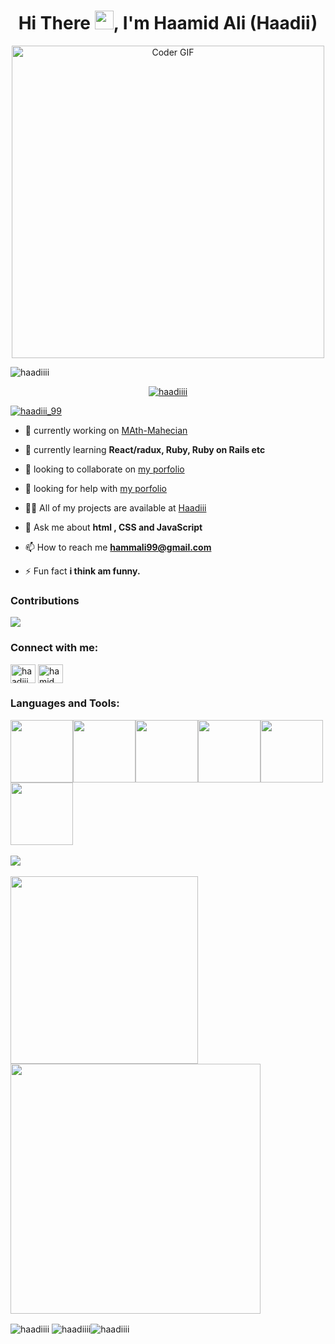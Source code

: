 <h1 align="center">Hi There <img src="https://user-images.githubusercontent.com/42378118/110234147-e3259600-7f4e-11eb-95be-0c4047144dea.gif" width="30">, I'm Haamid Ali (Haadii)</h1>
<p align="center"><img src="https://media.giphy.com/media/SWoSkN6DxTszqIKEqv/giphy.gif" alt="Coder GIF" width="500"></p>

<p align="left"> <img src="https://komarev.com/ghpvc/?username=haadiiii&label=Profile%20views&color=0e75b6&style=flat" alt="haadiiii" /></p>

<p align="center"> <a href="https://github.com/ryo-ma/github-profile-trophy"><img src="https://github-profile-trophy.vercel.app/?username=haadiiii" alt="haadiiii" /></a> </p>

<p align="left"> <a href="https://twitter.com/haadiii_99" target="blank"><img src="https://img.shields.io/twitter/follow/haadiii_99?logo=twitter&style=for-the-badge" alt="haadiii_99" /></a> </p>

- 🔭 currently working on [MAth-Mahecian](https://github.com/Haadiiii/Math-magicians)

- 🌱 currently learning **React/radux, Ruby, Ruby on Rails etc**

- 👯 looking to collaborate on [my porfolio](https://github.com/Haadiiii/my-portfolio)

- 🤝 looking for help with [my porfolio](https://github.com/Haadiiii/my-portfolio)

- 👨‍💻 All of my projects are available at [Haadiii](https://github.com/Haadiiii?tab=repositories)

- 💬 Ask me about **html , CSS and JavaScript**

- 📫 How to reach me **hammali99@gmail.com**

- ⚡ Fun fact **i think am funny.**

### Contributions
<!-- BLOG-POST-LIST:START -->
<img src="https://activity-graph.herokuapp.com/graph?username=Haadiiii&theme=minimal" />
<!-- BLOG-POST-LIST:END -->

<h3 align="left">Connect with me:</h3>
<p align=left">
<a href="https://twitter.com/HaaDiii_99" target="blank"><img align="center" src="https://raw.githubusercontent.com/rahuldkjain/github-profile-readme-generator/master/src/images/icons/Social/twitter.svg" alt="haadiii_99" height="30" width="40" /></a>
<a href="https://www.linkedin.com/in/hamid-ali-01a872213/" target="blank"><img align="center" src="https://raw.githubusercontent.com/rahuldkjain/github-profile-readme-generator/master/src/images/icons/Social/linked-in-alt.svg" alt="hamid ali" height="30" width="40" /></a>

<h3 align="left">Languages and Tools:</h3>
<p align="left">
  <img src="https://media3.giphy.com/media/ln7z2eWriiQAllfVcn/200w.webp" width="100"><img src="https://i.giphy.com/media/LMt9638dO8dftAjtco/200.webp" width="100"><img src="https://i.giphy.com/media/eNAsjO55tPbgaor7ma/200w.webp" width="100"><img src="https://i.giphy.com/media/VgGthkhUvGgOit7Y9i/200.webp" width="100"><img src="https://i.giphy.com/media/KzJkzjggfGN5Py6nkT/200.webp" width="100"><img src="https://i.giphy.com/media/IdyAQJVN2kVPNUrojM/200.webp" width="100"><br><br>
  <img src="https://camo.githubusercontent.com/936a08778c7e4885053d148c07bbd2339dfbdd80/68747470733a2f2f6665726f73732e6e65742f782f6e6f6465322e676966" /><br><br>
  <img src="https://little.kylerconway.com/images/golang-what.gif" width="300"><img src="https://intro.rustbridge.com/img/ferris.gif" width="400">
</p>

<p display="flex"> <img align="center" src="https://github-readme-stats.vercel.app/api/top-langs?username=haadiiii&show_icons=true&locale=en&layout=compact" alt="haadiiii" />&nbsp;<img align="center" src="https://github-readme-stats.vercel.app/api?username=haadiiii&show_icons=true&locale=en" alt="haadiiii" /><img align="center" src="https://github-readme-streak-stats.herokuapp.com/?user=haadiiii&" alt="haadiiii" /></p>




